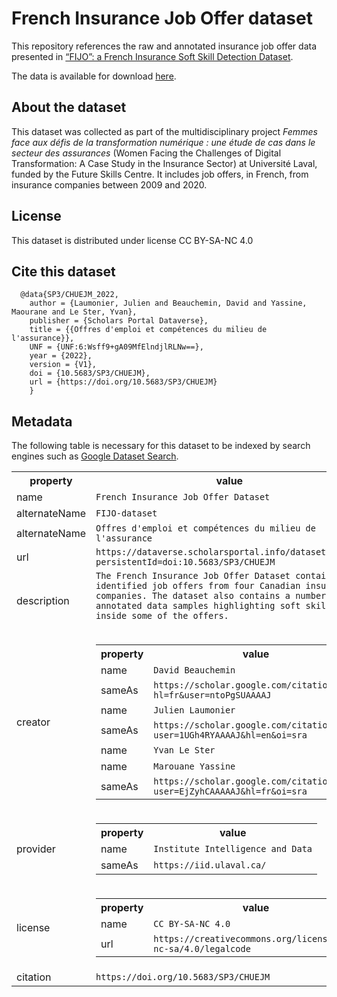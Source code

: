 # French Insurance Job Offer dataset

This repository references the raw and annotated insurance job offer data presented in [“FIJO”: a French Insurance Soft Skill Detection Dataset](URL).

The data is available for download [here](https://dataverse.scholarsportal.info/dataset.xhtml?persistentId=doi:10.5683/SP3/CHUEJM).

## About the dataset

This dataset was collected as part of the multidisciplinary project *Femmes face aux défis de la transformation numérique : une étude de cas dans le secteur des assurances* (Women Facing the Challenges of Digital Transformation: A Case Study in the Insurance Sector) at Université Laval, funded by the Future Skills Centre. It includes job offers, in French, from insurance companies between 2009 and 2020.

## License

This dataset is distributed under license CC BY-SA-NC 4.0

## Cite this dataset

```
  @data{SP3/CHUEJM_2022,
    author = {Laumonier, Julien and Beauchemin, David and Yassine, Maourane and Le Ster, Yvan},
    publisher = {Scholars Portal Dataverse},
    title = {{Offres d'emploi et compétences du milieu de l'assurance}},
    UNF = {UNF:6:Wsff9+gA09MfElndjlRLNw==},
    year = {2022},
    version = {V1},
    doi = {10.5683/SP3/CHUEJM},
    url = {https://doi.org/10.5683/SP3/CHUEJM}
    }
```

## Metadata

The following table is necessary for this dataset to be indexed by search
engines such as <a href="https://g.co/datasetsearch">Google Dataset Search</a>.

<div itemscope itemtype="http://schema.org/Dataset">
<table>
  <tr>
    <th>property</th>
    <th>value</th>
  </tr>
  <tr>
    <td>name</td>
    <td><code itemprop="name">French Insurance Job Offer Dataset</code></td>
  </tr>
  <tr>
    <td>alternateName</td>
    <td><code itemprop="alternateName">FIJO-dataset</code></td>
  </tr>
  <tr>
    <td>alternateName</td>
    <td><code itemprop="alternateName">Offres d'emploi et compétences du milieu de l'assurance</code></td>
  </tr>
  <tr>
    <td>url</td>
    <td><code itemprop="url">https://dataverse.scholarsportal.info/dataset.xhtml?persistentId=doi:10.5683/SP3/CHUEJM</code></td>
  </tr>
  <tr>
    <td>description</td>
    <td><code itemprop="description">The French Insurance Job Offer Dataset contains de-identified job offers from four Canadian insurance companies. The dataset also contains a number of annotated data samples highlighting soft skills inside some of the offers. 
    </code></td>
  </tr>
    <tr>
        <td>creator</td>
        <td>
          <div itemscope itemtype="http://schema.org/person" itemprop="creator">
            <table>
              <tr>
                <th>property</th>
                <th>value</th>
              </tr>
              <tr>
                <td>name</td>
                <td><code itemprop="name">David Beauchemin</code></td>
              </tr>
              <tr>
                <td>sameAs</td>
                <td><code itemprop="sameAs">https://scholar.google.com/citations?hl=fr&user=ntoPgSUAAAAJ</code></td>
              </tr>
              <tr>
                <td>name</td>
                <td><code itemprop="name">Julien Laumonier</code></td>
              </tr>
              <tr>
                <td>sameAs</td>
                <td><code itemprop="sameAs">https://scholar.google.com/citations?user=1UGh4RYAAAAJ&hl=en&oi=sra</code></td>
              </tr>
              <tr>
                <td>name</td>
                <td><code itemprop="name">Yvan Le Ster</code></td>
              </tr>
              <tr>
                <td>name</td>
                <td><code itemprop="name">Marouane Yassine</code></td>
              </tr>
              <tr>
                <td>sameAs</td>
                <td><code itemprop="sameAs">https://scholar.google.com/citations?user=EjZyhCAAAAAJ&hl=fr&oi=sra</code></td>
              </tr> 
            </table>
          </div>
        </td>
      </tr>
  <tr>
    <td>provider</td>
    <td>
      <div itemscope itemtype="http://schema.org/Organization" itemprop="provider">
        <table>
          <tr>
            <th>property</th>
            <th>value</th>
          </tr>
          <tr>
            <td>name</td>
            <td><code itemprop="name">Institute Intelligence and Data</code></td>
          </tr>
          <tr>
            <td>sameAs</td>
            <td><code itemprop="sameAs">https://iid.ulaval.ca/</code></td>
          </tr>
        </table>
      </div>
    </td>
  </tr>
  <tr>
    <td>license</td>
    <td>
      <div itemscope itemtype="http://schema.org/CreativeWork" itemprop="license">
        <table>
          <tr>
            <th>property</th>
            <th>value</th>
          </tr>
          <tr>
            <td>name</td>
            <td><code itemprop="name">CC BY-SA-NC 4.0</code></td>
          </tr>
          <tr>
            <td>url</td>
            <td><code itemprop="url">https://creativecommons.org/licenses/by-nc-sa/4.0/legalcode</code></td>
          </tr>
        </table>
      </div>
    </td>
  </tr>
    <tr>
    <td>citation</td>
    <td><code itemprop="citation">https://doi.org/10.5683/SP3/CHUEJM</code></td>
  </tr>
</table>
</div>
